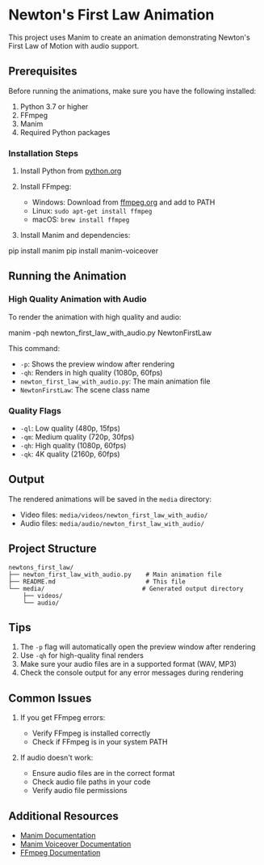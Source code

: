 # Newton's First Law Animation

This project uses Manim to create an animation demonstrating Newton's First Law of Motion with audio support.

## Prerequisites

Before running the animations, make sure you have the following installed:

1. Python 3.7 or higher
2. FFmpeg
3. Manim
4. Required Python packages

### Installation Steps

1. Install Python from [python.org](https://python.org)

2. Install FFmpeg:
   - Windows: Download from [ffmpeg.org](https://ffmpeg.org/download.html) and add to PATH
   - Linux: `sudo apt-get install ffmpeg`
   - macOS: `brew install ffmpeg`

3. Install Manim and dependencies:

pip install manim
pip install manim-voiceover


## Running the Animation

### High Quality Animation with Audio
To render the animation with high quality and audio:

manim -pqh newton_first_law_with_audio.py NewtonFirstLaw


This command:
- `-p`: Shows the preview window after rendering
- `-qh`: Renders in high quality (1080p, 60fps)
- `newton_first_law_with_audio.py`: The main animation file
- `NewtonFirstLaw`: The scene class name

### Quality Flags
- `-ql`: Low quality (480p, 15fps)
- `-qm`: Medium quality (720p, 30fps)
- `-qh`: High quality (1080p, 60fps)
- `-qk`: 4K quality (2160p, 60fps)

## Output

The rendered animations will be saved in the `media` directory:
- Video files: `media/videos/newton_first_law_with_audio/`
- Audio files: `media/audio/newton_first_law_with_audio/`

## Project Structure
```
newtons_first_law/
├── newton_first_law_with_audio.py    # Main animation file
├── README.md                         # This file
└── media/                           # Generated output directory
    ├── videos/
    └── audio/
```

## Tips

1. The `-p` flag will automatically open the preview window after rendering
2. Use `-qh` for high-quality final renders
3. Make sure your audio files are in a supported format (WAV, MP3)
4. Check the console output for any error messages during rendering

## Common Issues

1. If you get FFmpeg errors:
   - Verify FFmpeg is installed correctly
   - Check if FFmpeg is in your system PATH

2. If audio doesn't work:
   - Ensure audio files are in the correct format
   - Check audio file paths in your code
   - Verify audio file permissions

## Additional Resources

- [Manim Documentation](https://docs.manim.community/)
- [Manim Voiceover Documentation](https://github.com/ManimCommunity/manim-voiceover)
- [FFmpeg Documentation](https://ffmpeg.org/documentation.html) 
